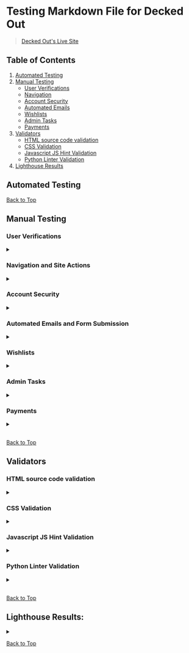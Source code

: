 # Testing Markdown File for Decked Out
>  [Decked Out's Live Site](https://decked-out-tcg-store-b1147b8f9a0a.herokuapp.com/)

## Table of Contents
1. [Automated Testing](#automated-testing)
2. [Manual Testing](#manual-testing)
    - [User Verifications](#user-verifications)
    - [Navigation](#navigation)
    - [Account Security](#account-security)
    - [Automated Emails](#automated-emails)
    - [Wishlists](#wishlists)
    - [Admin Tasks](#admin-tasks)
    - [Payments](#payments)
3. [Validators](#validators)
    - [HTML source code validation](#html-source-code-validation)
    - [CSS Validation](#css-validation)
    - [Javascript JS Hint Validation](#javascript-js-hint-validation)
    - [Python Linter Validation](#python-linter-validation)
4. [Lighthouse Results](#lighthouse-results)

## Automated Testing 

[Back to Top](#table-of-contents)

## Manual Testing
### User Verifications
<details>
<summary></summary>

#### - Problem Statement: Can a user register for an account?
 ##### Test:
> Register a new user
 ##### Result:
> PASS

#### - Problem Statement: Can a user log in to their account?
 ##### Test:
> Enter valid login credentials (username/email and password) into the login 
 ##### Result:
> PASS

#### - Problem Statement: Can an admin log in to their admin account?
 ##### Test:
> Enter valid login credentials (username/email and password) into the login
 ##### Result:
> PASS

#### - Problem Statement: Can a user log out of their account?
 ##### Test:
> Click the "Log Out" button in the navigation bar or profile settings page.
 ##### Result:
> PASS

#### - Problem Statement: Can a user reset their password?
 ##### Test:
> Click forgot passowrd link, enter details, check for email, click email link, reset password
 ##### Result:
> PASS

[Back to Top](#table-of-contents)
</details>

### Navigation and Site Actions
<details>
<summary></summary>

#### - Problem Statement: Can a user navigate from the home page to the All Products 
 ##### Test:
> Click on the All Products link from the home page
 ##### Result:
> PASS

#### - Problem Statement: Is the navigation responsive when selecting the YuGiOh category?
 ##### Test:
> From the home page, select the "YuGiOh" category and verify the page loads correctly
 ##### Result:
> PASS

#### - Problem Statement: Does the Pokémon category link lead to the correct section?
 ##### Test:
> Click on the "Pokémon" link in the navigation bar and check if the Pokémon products are displayed
 ##### Result:
> PASS

#### - Problem Statement: Do the Special Offers display properly when selected from the navigation menu?
 ##### Test:
> Navigate to the Special Offers section and confirm that special promotions and discounted items are listed
 ##### Result:
> PASS

#### - Problem Statement:Can a user utilize the navigation menu to return to the home page from a product details page?
 ##### Test:
> While on a product details page, use the navigation menu to click on the Home link
 ##### Result:
> PASS

#### - Problem Statement: Does the navigation bar collapse and expand correctly in mobile view?
 ##### Test:
> Resize the browser window to a mobile size and test the hamburger menu for proper opening and closing
 ##### Result:
> PASS

#### - Problem Statement: Can a user navigate to the Profile section after logging in?
 ##### Test:
> Log in and click on the My Account followed by selecting Profile from the dropdown menu
 ##### Result:
> PASS

#### - Problem Statement: Can a user navigate from the any page to the bag page
 ##### Test:
> Click the cart icon in the navigation bar on mulitiple pages
 ##### Result:
> PASS

#### - Problem Statement: Can a user use the "Back" button to return to the previous page after navigating to a new section?
 ##### Test:
> Navigate to any section and then use the browser's back button to return to the previous page.
 ##### Result:
> PASS

#### - Problem Statement: Can a user navigate to the FAQ pages from the footer links?
 ##### Test:
> Scroll to the footer and click on the FAQ linkS.
 ##### Result:
> PASS

#### - Problem Statement: Does the hamburger menu on mobile devices display all navigation links?
 ##### Test:
> On a mobile device, tap the hamburger menu icon and check if all navigation links are displayed and clickable.
 ##### Result:
> PASS

#### - Problem Statement: Can a user navigate to the "Checkout" page from the shopping cart without items in the cart? 
 ##### Test:
> With an empty cart, attempt to navigate to the Checkout page by clicking on the cart icon and then the checkout button.
 ##### Result:
> PASS (User is Redirected)

#### - Problem Statement: Can a user filter products by category?
 ##### Test:
> Navigate to the product page and select a category from the filter options.
 ##### Result: 
> PASS

#### - Problem Statement: Can a user sort products by price?
 ##### Test:
> Navigate to the product listing page and select a sorting option price
 ##### Result:
> PASS

#### - Problem Statement: Can a user view product details?
 ##### Test:
>  Navigate to a product page and verify that all relevant details
 ##### Result:
> PASS

#### - Problem Statement: Can a user add a product to their bag?
 ##### Test:
>  Click add to bag on product cards and navigate to bap page to verify
 ##### Result:
> PASS

#### - Problem Statement: Can a user update the quantity of a product in their shopping bag?
 ##### Test:
>  Navigate to the shopping bag page, update the quantity of a product, and verify the subtotal updates accordingly.
 ##### Result:
> PASS

#### - Problem Statement: Can a user proceed to checkout with product in their bag?
 ##### Test:
>   Add products to the shopping bag, proceed to checkout, and verify that the checkout process initiates without errors.
 ##### Result:
> PASS

#### - Problem Statement: Can a user enter a discount code and alter the grand total?
 ##### Test:
>   Enter a valid discount code and check if it alters the order price
 ##### Result:
> PASS

#### - Problem Statement: Can a user view order details after checkout?
 ##### Test:
> Complete the checkout process as a user and navigate to the order confirmation page.
 ##### Result:
> PASS

#### - Problem Statement: Can a user leave a review for a product?
 ##### Test:
> Naviagte to product as non auth user, check if option available(no), log in, naviagate to product never purchased(no), navigate to purchased product(yes), navigate to same product and check if option available(no)
 ##### Result:
> PASS

#### - Problem Statement:Can a user view their order history?
 ##### Test:
> Log in as a user and navigate to the profile and click an order from order history tab.
 ##### Result:
> PASS

#### - Problem Statement: Can a user update their profile information?
 ##### Test:
> Log in as a user and navigate to the profile page, update the default shipping information, and save changes.
 ##### Result:
> PASS

#### - Problem Statement: Can a user update their profile picture
 ##### Test:
> Navigate to the profile page, click choose photo, select photo, click uplaod photo
 ##### Result:
> PASS

[Back to Top](#table-of-contents)
</details>

### Account Security
<details>
<summary></summary>

#### - Problem Statement: Can a user log in with incorrect credentials?
 ##### Test:
> Enter incorrect username/email and password into the login form and submit. (NO)
 ##### Result:
> PASS

#### - Problem Statement: Can a non auth user access the profile page?
 ##### Test:
> Using a non auth user navigate to the profile page
 ##### Result:
> PASS

#### - Problem Statement: Can a non auth user access wishlist page
 ##### Test:
> Using a non auth user navigate to the wishlists page
 ##### Result:
> PASS

#### - Problem Statement: Can a non auth user access the history page?
 ##### Test:
> Using a non auth user navigate to the order history page
 ##### Result:
> PASS

#### - Problem Statement: Can a non auth user leave a review on a product?
 ##### Test:
> Using a non auth user navigate to products details, check for option, in url tab navigate to product reviews.
 ##### Result:
> PASS

#### - Problem Statement: Can a non admin user access create a product page?
 ##### Test:
> Using a non admin user navigate to create a product
 ##### Result:
> PASS

#### - Problem Statement: Can a non admin user edit a product? 
 ##### Test:
> Using a non admin user navigate to edit product url
 ##### Result:
> PASS

#### - Problem Statement: Can a non admin user delete a product?
 ##### Test:
> Using a non admin user enter the url path for deleting a product
 ##### Result:
> PASS

#### - Problem Statement: Can a non admin user access the products statistics page?
 ##### Test:
> Using a non admin user navigate to products statistics page
 ##### Result:
> PASS

#### - Problem Statement: Can a non admin user create discount codes?
 ##### Test:
> Using a non admin user navigate to create discount code page
 ##### Result: Can 
> PASS

#### - Problem Statement: Can a non admin user access the create newsletter page
 ##### Test:
> Using a non admin user navigate to the send newsletter page
 ##### Result:
> PASS

#### - Problem Statement: Can a non admin user access the contact form submission page
 ##### Test:
> Using a non admin user navigate to the contact form submission page
 ##### Result:
> PASS

#### - Problem Statement: Can a non admin user 
 ##### Test:
> Using a non admin user
 ##### Result:
> PASS

#### - Problem Statement: Can a non admin user see admin tools options on their profile page?
 ##### Test:
> Using a non admin user navigate to profile page
 ##### Result:
> PASS

#### - Problem Statement: Can a non admin user see admin tools in the account nav dropdown?
 ##### Test:
> Using a non admin user click the account nav dropdown to display site links
 ##### Result:
> PASS
[Back to Top](#table-of-contents)
</details>

### Automated Emails and Form Submission
<details>
<summary></summary>

#### - Problem Statement: Can a user sign up to newsletter subscription and recive a confirmation email?
 ##### Test:
> Enter name and email into newsletter form and check email
 ##### Result:
> Pass

#### - Problem Statement: Does a user recieve a sign up verification email upon sign up?
 ##### Test:
> Register a new user, locate email, click link, verify account
 ##### Result:
> Pass

#### - Problem Statement: Can a user submit a contact us form and recive a confirmation email?
 ##### Test:
> Submit conatact form, check email to verify confirmation
 ##### Result:
> Pass

#### - Problem Statement: Does a user recieve an email when succesfully completing an order?
 ##### Test:
> Make a purchase, check email and verify its contents
 ##### Result:
> Pass

#### - Problem Statement: Can an admin submit a newsletter form to push emails to subscribed email address?
 ##### Test:
> Sign up to newsletter, submit newsletter email form from admin newsletter template, check email to confirm
 ##### Result:
> Pass

[Back to Top](#table-of-contents)
</details>

### Wishlists
<details>
<summary></summary>

#### - Problem Statement: Can a logged in user add product to wishlist?
 ##### Test:
> navigate to products page, click add to wishlist verify in users profile
 ##### Result: Can a logged in user
> Pass

#### - Problem Statement: Can a logged in user remove product from wishlist?
 ##### Test:
> Navigate to to products page, click remove item from wishlist, verify in users profile
 ##### Result:
> Pass

#### - Problem Statement: Can a logged in user view products in their wishlist from their profile?
 ##### Test:
> Add product to wishlist, navigate to profile, verify product added
 ##### Result:
> Pass

#### - Problem Statement: Can a logged in user access the wishlists page 
 ##### Test:
> Add product to wishlist, navigate to profile, navigate to products wishlist page veify products
 ##### Result:
> Pass

[Back to Top](#table-of-contents)
</details>

### Admin Tasks
<details>
<summary></summary>

#### - Problem Statement:Can an admin create a product?
 ##### Test:
> navigate to create products page, fill in and submit form
 ##### Result:
> PASS

#### - Problem Statement: Can an admin edit products?
 ##### Test:
> navigate to product details or edit products page, select edit option, edit the form, submit form
 ##### Result:
> PASS

#### - Problem Statement: Can an admin delete products?
 ##### Test:
> Navigate to product details page, click delete button, confirm delete
 ##### Result:
> PASS

[Back to Top](#table-of-contents)
</details>

### Payments
<details>
<summary></summary>

#### - Problem Statement: Can a non auth user make an order?
 ##### Test:
> process an order with a non auth user
 ##### Result:
> PASS

#### - Problem Statement: Can a logged in user make an order?
 ##### Test:
> process an order with a logged in user
 ##### Result:
> PASS

#### - Problem Statement: Are users redirected back to checkout success page after payment
 ##### Test:
> make order and verify redirect location
 ##### Result:
> PASS

#### - Problem Statement: Are all users sent a confirmation email?
 ##### Test:
> Make order with non auth and logged in user and verify email sent
 ##### Result:
> PASS

#### - Problem Statement: Is payment intent created on stripe and has payment succeeded?
 ##### Test:
> Add items to the shopping bag and proceed to checkout, enter valid shipping and billing information, enter test card payment details submit the payment.
Verify if a payment intent is created on the Stripe dashboard.
 ##### Result:
> PASS
![Stripe Payment Succeeded](documentation/stripe/payment-succeeded.png "stripe-payment-succeeded")


[Back to Top](#table-of-contents)
</details>

<br>

[Back to Top](#table-of-contents)

## Validators

### HTML source code validation
<details>
<summary></summary>

[A link to Js Hint Css Validator Site](https://jigsaw.w3.org/css-validator/#validate_by_input)

* The images below repersent the sites styles code passing the tests of the Jigsaw Css Validator

#### - Page: About Us HTML Validator
![About Us HTML Validator](documentation/html_validation/about-us-html-validator.png "about-us-html-validator")

#### - Page: Checkout HTML Validator
![Checkout HTML Validator](documentation/html_validation/checkout-html-validator.png "checkout-html-validator")

#### - Page: Contact Us HTML Validator
![Contact Us HTML Validator](documentation/html_validation/contact-us-html-validator.png "contact-us-html-validator")

#### - Page: Contact Us Submission HTML Validator
![Contact Us Submission HTML Validator](documentation/html_validation/contact-us-submission-html-validator.png "contact-us-submission-html-validator")

#### - Page: Cookies Policy HTML Validator
![Cookies Policy HTML Validator](documentation/html_validation/cookies-policy-html-validator.png "cookies-policy-html-validator")

#### - Page: Discount Code HTML Validator
![Discount Code HTML Validator](documentation/html_validation/discount-code-html-validator.png "discount-code-html-validator")

#### - Page: Edit Products HTML Validator
![Edit Products HTML Validator](documentation/html_validation/edit-products-html-validator.png "edit-products-html-validator")

#### - Page: Home HTML Validator
![Home HTML Validator](documentation/html_validation/home-html-validator.png "home-html-validator")

#### - Page: Login HTML Validator
![Login HTML Validator](documentation/html_validation/login-html-validator.png "login-html-validator")

#### - Page: Logout HTML Validator
![Logout HTML Validator](documentation/html_validation/logout-html-validator.png "logout-html-validator")

#### - Page: Newsletter HTML Validator
![Newsletter HTML Validator](documentation/html_validation/newsletter-html-validator.png "newsletter-html-validator")

#### - Page: Product Details HTML Validator
![](documentation/html_validation/product-details-html-validator.png "product-details-html-validator")

#### - Page: Product Reviews HTML Validator
![Product Reviews HTML Validator](documentation/html_validation/product-reviews-html-validator.png "product-reviews-html-validator")

#### - Page: Product Statistics HTML Validator
![Product Statistics HTML Validator](documentation/html_validation/product-statistics-html-validator.png "product-statistics-html-validator")

#### - Page: Products HTML Linter
![Products HTML Linter](documentation/html_validation/products-html-linter.png "products-html-linter")

#### - Page: Profile HTML Validator
![Profile HTML Validator](documentation/html_validation/profile-html-validator.png "profile-html-validator")

#### - Page: Register HTML Validator
![Register HTML Validator](documentation/html_validation/register-html-validator.png "register-html-validator")

#### - Page: Returns Policy HTML Validator 
![Returns Policy HTML Validator](documentation/html_validation/returns-policy-html-validator.png "returns-policy-html-validator")

#### - Page: Shopping Bag HTML Validator
![Shopping Bag HTML Validator](documentation/html_validation/shopping-bag-html-validator.png "shopping-bag-html-validator")

#### - Page: Wishlist HTML Validator
![Wishlist HTML Validator](documentation/html_validation/wishlist-html-validator.png "wishlist-html-validator")

[Back to Top](#table-of-contents)
</details>

### CSS Validation
<details>
<summary></summary>

[A link to Js Hint Css Validator Site](https://jigsaw.w3.org/css-validator/#validate_by_input)

* The images below repersent the sites styles code passing the tests of the Jigsaw Css Validator


#### - Results: 

#### - Page: Base CSS
![Base CSS](documentation/css_validation/base-css-validation.png "base-css")

#### - Page: Checkout CSS
![Checkout CSS](documentation/css_validation/checkout-css-validation.png "checkout-css")

#### - Page: Profiles CSS
![Profiles CSS](documentation/css_validation/profiles-css-validation.png "profiles-css")


[Back to Top](#table-of-contents)
</details>

### Javascript JS Hint Validation
<details>
<summary></summary>

[A link to Js Hint Javascript Validator Site](https://jshint.com/)

* The images below repersent the sites script code passing the tests of the Js hint Javascript Validator

#### - Results: 

#### - Page: Base HTML Script Scroll Button JSHint
![Base HTML Script Scroll Button JSHint](documentation/js_hint_results/base-html-script-scroll-btn-jshint.png "base-html-script-scroll-btn-jshint")

#### - Page: Checkout Stripe Elements JS Hint
![Checkout Stripe Elements JS Hint](documentation/js_hint_results/checkout-stripe-elements-js-hint.png "checkout-stripe-elements-js-hint")

#### - Page: Product Sorting JSHint
![Product Sorting JSHint](documentation/js_hint_results/product-sorting-jshint.png "product-sorting-jshint")

#### - Page: Profiles Countryfields JSHint
![Profiles Countryfields JSHint](documentation/js_hint_results/profiles-countryfields-jshint.png "profiles-countryfields-jshint")

[Back to Top](#table-of-contents)
</details>

### Python Linter Validation
<details>
<summary></summary>

[A link to Ci python linter site](https://pep8ci.herokuapp.com/)

* The images below repersent the sites python code passing the tests of the Ci python linter validator

#### - Results: 

#### - Page: Bag App Apps Linter
![Python Linter Results](documentation/python_linter_results/bag-app-apps-linter.png "python-linter-results")

#### - Page: Bag App Context Linter
![Python Linter Results](documentation/python_linter_results/bag-app-context-linter.png "python-linter-results")

#### - Page: Bag App URLs Linter
![Python Linter Results](documentation/python_linter_results/bag-app-urls-linter.png "python-linter-results")

#### - Page: Bag App Views Linter
![Python Linter Results](documentation/python_linter_results/bag-app-views-linter.png "python-linter-results")

#### - Page: Checkout App Apps Linter
![Python Linter Results](documentation/python_linter_results/checkout-app-apps.linter.png "python-linter-results")

#### - Page: Checkout App Forms Linte
![Python Linter Results](documentation/python_linter_results/checkout-app-forms-linter.png "python-linter-results")

#### - Page: Checkout App Models Linter
![Python Linter Results](documentation/python_linter_results/checkout-app-models-linter.png "python-linter-results")

#### - Page: Checkout App Signals Linter
![Python Linter Results](documentation/python_linter_results/checkout-app-signals-linter.png "python-linter-results")

#### - Page: Checkout App URLs Linter
![Python Linter Results](documentation/python_linter_results/checkout-app-urls-linter.png "python-linter-results")

#### - Page: Checkout App Views Linter
![Python Linter Results](documentation/python_linter_results/checkout-app-views-linter.png "python-linter-results")

#### - Page: Checkout App Webhooks Handler Linter
![Python Linter Results](documentation/python_linter_results/checkout-app-webhooks-handler-linter.png "python-linter-results")

#### - Page: Checkout App Webhooks Linter
![Python Linter Results](documentation/python_linter_results/checkout-app-webooks-linter.png "python-linter-results")

#### - Page: Home App Admin Linter
![Python Linter Results](documentation/python_linter_results/home-app-admin-linter.png "python-linter-results")

#### - Page: Home App Forms Linter
![Python Linter Results](documentation/python_linter_results/home-app-forms-linter.png "python-linter-results")

#### - Page: Home App Models Linter
![Python Linter Results](documentation/python_linter_results/home-app-models-linter.png "python-linter-results")

#### - Page: Home App URLs Linter
![Python Linter Results](documentation/python_linter_results/home-app-urls-linter.png "python-linter-results")

#### - Page: Home App Views Linter
![Python Linter Results](documentation/python_linter_results/home-app-views-linter.png "python-linter-results")

#### - Page: Newsletter App Admin Linter
![Python Linter Results](documentation/python_linter_results/newsletter-app-admin-linter.png "python-linter-results")

#### - Page: Newsletter App Forms Linter
![Python Linter Results](documentation/python_linter_results/newsletter-app-forms-linter.png "python-linter-results")

#### - Page: Newsletter App Models Linter
![Python Linter Results](documentation/python_linter_results/newsletter-app-models-linter.png "python-linter-results")

#### - Page: Newsletter App URLs Linter
![Python Linter Results](documentation/python_linter_results/newsletter-app-urls-linter.png "python-linter-results")

#### - Page: Products App Admin Linter
![Python Linter Results](documentation/python_linter_results/products-app-admin-linter.png "python-linter-results")

#### - Page: Products App Forms Linter
![Python Linter Results](documentation/python_linter_results/products-app-forms-linter.png "python-linter-results")

#### - Page: Products App Models Linter
![Python Linter Results](documentation/python_linter_results/products-app-models-linter.png "python-linter-results")

#### - Page: Products App URL Linter
![Python Linter Results](documentation/python_linter_results/products-app-url-linter.png "python-linter-results")

#### - Page: Products App Views Linter
![Python Linter Results](documentation/python_linter_results/products-app-views-linter.png "python-linter-results")

#### - Page: Products App Widgets Linter
![Python Linter Results](documentation/python_linter_results/products-app-widgets-linter.png "python-linter-results")

#### - Page: Profiles App Admin Linter
![Python Linter Results](documentation/python_linter_results/profiles-app-admin-linter.png "python-linter-results")

#### - Page: Profiles App Forms Linter
![Python Linter Results](documentation/python_linter_results/profiles-app-forms-linter.png "python-linter-results")

#### - Page: Profiles App Models Linter
![Python Linter Results](documentation/python_linter_results/profiles-app-models.linter.png "python-linter-results")

#### - Page: Profiles App URL Linter
![Python Linter Results](documentation/python_linter_results/profiles-app-url-linter.png "python-linter-results")

#### - Page: Profiles App Views Linter
![Python Linter Results](documentation/python_linter_results/profiles-app-views-linter.png "python-linter-results")

#### - Page: Reviews App Admin Linter
![Python Linter Results](documentation/python_linter_results/reviews-app-admin-linter.png "python-linter-results")

#### - Page: Reviews App Forms Linter
![Python Linter Results](documentation/python_linter_results/reviews-app-forms-linter.png "python-linter-results")

#### - Page: Reviews App Models Linter
![Python Linter Results](documentation/python_linter_results/reviews-app-models-linter.png "python-linter-results")

#### - Page: Reviews App URL Linter
![Python Linter Results](documentation/python_linter_results/reviews-app-url-linter.png "python-linter-results")

#### - Page: Reviews App URL Linter
![Python Linter Results](documentation/python_linter_results/reviews-app-views-linter.png "python-linter-results")

[Back to Top](#table-of-contents)
</details>

<br>

[Back to Top](#table-of-contents)

## Lighthouse Results:

<details>
<summary></summary>


As Part of testing my site i put each of my templates through the lighthouse testing service on chromes dev tools the results can be seen below:

* Please note the page url in the top righthand corner

#### - Results:

![Lighthouse Results](documentation/lighthouse_results/about-us-lighthouse.png "lighthouse-results")

![Lighthouse Results](documentation/lighthouse_results/add-product-lighthouse.png "lighthouse-results")

![Lighthouse Results](documentation/lighthouse_results/checkout-page-lighthouse.png "lighthouse-results")

![Lighthouse Results](documentation/lighthouse_results/checkout-success-page.png "lighthouse-results")

![Lighthouse Results](documentation/lighthouse_results/contact-form-submissions.png "lighthouse-results")

![Lighthouse Results](documentation/lighthouse_results/contact-us-lighthouse.png "lighthouse-results")

![Lighthouse Results](documentation/lighthouse_results/cookies-policy-lighthouse.png "lighthouse-results")

![Lighthouse Results](documentation/lighthouse_results/discount-code-lighthouse.png "lighthouse-results")

![Lighthouse Results](documentation/lighthouse_results/edit-product-lighthouse.png "lighthouse-results")

![Lighthouse Results](documentation/lighthouse_results/home-lighthouse.png "lighthouse-results")

![Lighthouse Results](documentation/lighthouse_results/login-page-lighthouse.png "lighthouse-results")

![Lighthouse Results](documentation/lighthouse_results/product-detail-lighthouse.png "lighthouse-results")

![Lighthouse Results](documentation/lighthouse_results/product-stats-lighthouse.png "lighthouse-results")

![Lighthouse Results](documentation/lighthouse_results/profile-lighthouse.png "lighthouse-results")

![Lighthouse Results](documentation/lighthouse_results/register-page-lighthouse.png "lighthouse-results")

![Lighthouse Results](documentation/lighthouse_results/returns-policy-lighthouse.png "lighthouse-results")

![Lighthouse Results](documentation/lighthouse_results/send-email-lighthouse.png "lighthouse-results")

![Lighthouse Results](documentation/lighthouse_results/store-page-lighthouse.png "lighthouse-results")

![Lighthouse Results](documentation/lighthouse_results/wishlist-lighthouse.png "lighthouse-results")


[Back to Top](#table-of-contents)

</details>


[Back to Top](#table-of-contents)